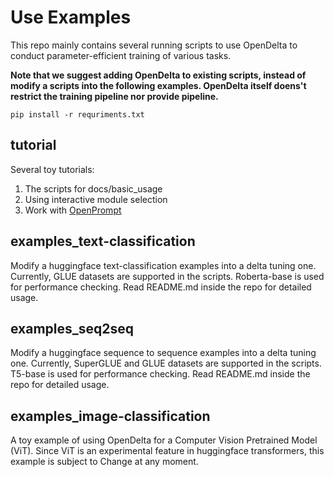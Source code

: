 # Use Examples

This repo mainly contains several running scripts to use OpenDelta to conduct parameter-efficient training of various tasks.

**Note that we suggest adding OpenDelta to existing scripts, instead of modify a scripts into the following examples. OpenDelta itself doens't restrict the training pipeline nor provide pipeline.**
```
pip install -r requriments.txt
```

## tutorial
Several toy tutorials:
1. The scripts for docs/basic_usage
2. Using interactive module selection
3. Work with [OpenPrompt](https://github.com/thunlp/OpenPrompt)

## examples_text-classification
Modify a huggingface text-classification examples into a delta tuning one.
Currently, GLUE datasets are supported in the scripts. Roberta-base is used for performance checking. Read README.md inside the repo for detailed usage.

## examples_seq2seq
Modify a huggingface sequence to sequence examples into a delta tuning one.
Currently, SuperGLUE and GLUE datasets are supported in the scripts. T5-base is used for performance checking. Read README.md inside the repo for detailed usage.


## examples_image-classification
A toy example of using OpenDelta for a Computer Vision Pretrained Model (ViT). Since ViT is an experimental feature in huggingface transformers, this example is subject to Change at any moment. 

